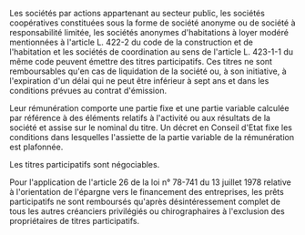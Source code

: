 Les sociétés par actions appartenant au secteur public, les sociétés coopératives constituées sous la forme de société anonyme ou de société à responsabilité limitée, les sociétés anonymes d'habitations à loyer modéré mentionnées à l'article L. 422-2 du code de la construction et de l'habitation et les sociétés de coordination au sens de l'article L. 423-1-1 du même code peuvent émettre des titres participatifs. Ces titres ne sont remboursables qu'en cas de liquidation de la société ou, à son initiative, à l'expiration d'un délai qui ne peut être inférieur à sept ans et dans les conditions prévues au contrat d'émission. 


Leur rémunération comporte une partie fixe et une partie variable calculée par référence à des éléments relatifs à l'activité ou aux résultats de la société et assise sur le nominal du titre. Un décret en Conseil d'Etat fixe les conditions dans lesquelles l'assiette de la partie variable de la rémunération est plafonnée. 


Les titres participatifs sont négociables. 


Pour l'application de l'article 26 de la loi n° 78-741 du 13 juillet 1978 relative à l'orientation de l'épargne vers le financement des entreprises, les prêts participatifs ne sont remboursés qu'après désintéressement complet de tous les autres créanciers privilégiés ou chirographaires à l'exclusion des propriétaires de titres participatifs.

